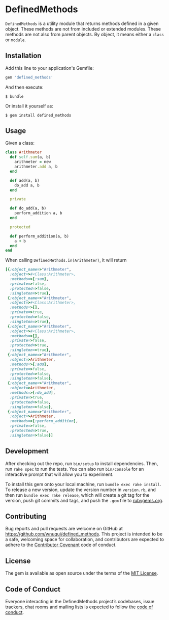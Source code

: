 # DefinedMethods

`DefinedMethods` is a utility module that returns methods defined in a given object. These methods are not from included or extended modules. These methods are not also from parent objects. By object, it means either a `class` or `module`.

## Installation

Add this line to your application's Gemfile:

```ruby
gem 'defined_methods'
```

And then execute:

    $ bundle

Or install it yourself as:

    $ gem install defined_methods

## Usage

Given a class:
```ruby
class Arithmeter
  def self.sum(a, b)
    arithmeter = new
    arithmeter.add a, b
  end

  def add(a, b)
    do_add a, b
  end

  private

  def do_add(a, b)
    perform_addition a, b
  end

  protected

  def perform_addition(a, b)
    a + b
  end
end
```

When calling `DefinedMethods.in(Arithmeter)`, it will return
```ruby
[{:object_name=>"Arithmeter",
  :object=>#<Class:Arithmeter>,
  :methods=>[:sum],
  :private=>false,
  :protected=>false,
  :singleton=>true},
 {:object_name=>"Arithmeter",
  :object=>#<Class:Arithmeter>,
  :methods=>[],
  :private=>true,
  :protected=>false,
  :singleton=>true},
 {:object_name=>"Arithmeter",
  :object=>#<Class:Arithmeter>,
  :methods=>[],
  :private=>false,
  :protected=>true,
  :singleton=>true},
 {:object_name=>"Arithmeter",
  :object=>Arithmeter,
  :methods=>[:add],
  :private=>false,
  :protected=>false,
  :singleton=>false},
 {:object_name=>"Arithmeter",
  :object=>Arithmeter,
  :methods=>[:do_add],
  :private=>true,
  :protected=>false,
  :singleton=>false},
 {:object_name=>"Arithmeter",
  :object=>Arithmeter,
  :methods=>[:perform_addition],
  :private=>false,
  :protected=>true,
  :singleton=>false}]
```

## Development

After checking out the repo, run `bin/setup` to install dependencies. Then, run `rake spec` to run the tests. You can also run `bin/console` for an interactive prompt that will allow you to experiment.

To install this gem onto your local machine, run `bundle exec rake install`. To release a new version, update the version number in `version.rb`, and then run `bundle exec rake release`, which will create a git tag for the version, push git commits and tags, and push the `.gem` file to [rubygems.org](https://rubygems.org).

## Contributing

Bug reports and pull requests are welcome on GitHub at https://github.com/wnuqui/defined_methods. This project is intended to be a safe, welcoming space for collaboration, and contributors are expected to adhere to the [Contributor Covenant](http://contributor-covenant.org) code of conduct.

## License

The gem is available as open source under the terms of the [MIT License](http://opensource.org/licenses/MIT).

## Code of Conduct

Everyone interacting in the DefinedMethods project’s codebases, issue trackers, chat rooms and mailing lists is expected to follow the [code of conduct](https://github.com/[USERNAME]/defined_methods/blob/master/CODE_OF_CONDUCT.md).
